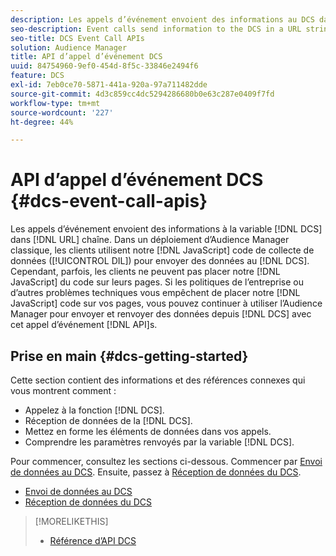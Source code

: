 ```yaml
---
description: Les appels d’événement envoient des informations au DCS dans une chaîne URL. Dans le cadre d’un déploiement d’Audience Manager standard, les clients utilisent notre code de collecte de données (DIL) JavaScript pour envoyer les données au DCS. Cependant, il arrive parfois que les clients ne puissent pas insérer notre code JavaScript sur leurs pages. Si les politiques de votre société ou d’autres problèmes techniques vous empêchent d’insérer notre code JavaScript sur vos pages, vous pouvez continuer à travailler avec Audience Manager pour envoyer et retourner des données du DCS avec ces API d’appels d’événement.
seo-description: Event calls send information to the DCS in a URL string. In a typical Audience Manager deployment, customers use our JavaScript data collection code (DIL) to send data to the DCS. However, sometimes customers cannot put our JavaScript code on their pages. If company policies or other technical issues prevent you from placing our JavaScript code on your pages, you can still work with Audience Manager to send and return data from DCS with these event call APIs.
seo-title: DCS Event Call APIs
solution: Audience Manager
title: API d’appel d’événement DCS
uuid: 84754960-9ef0-454d-8f5c-33846e2494f6
feature: DCS
exl-id: 7eb0ce70-5871-441a-920a-97a711482dde
source-git-commit: 4d3c859cc4dc5294286680b0e63c287e0409f7fd
workflow-type: tm+mt
source-wordcount: '227'
ht-degree: 44%

---
```


# API d’appel d’événement DCS {#dcs-event-call-apis}

Les appels d’événement envoient des informations à la variable [!DNL DCS] dans [!DNL URL] chaîne. Dans un déploiement d’Audience Manager classique, les clients utilisent notre [!DNL JavaScript] code de collecte de données ([!UICONTROL DIL]) pour envoyer des données au [!DNL DCS]. Cependant, parfois, les clients ne peuvent pas placer notre [!DNL JavaScript] du code sur leurs pages. Si les politiques de l’entreprise ou d’autres problèmes techniques vous empêchent de placer notre [!DNL JavaScript] code sur vos pages, vous pouvez continuer à utiliser l’Audience Manager pour envoyer et renvoyer des données depuis [!DNL DCS] avec cet appel d’événement [!DNL API]s.

## Prise en main {#dcs-getting-started}

Cette section contient des informations et des références connexes qui vous montrent comment :

* Appelez à la fonction [!DNL DCS].
* Réception de données de la [!DNL DCS].
* Mettez en forme les éléments de données dans vos appels.
* Comprendre les paramètres renvoyés par la variable [!DNL DCS].

Pour commencer, consultez les sections ci-dessous. Commencer par [Envoi de données au DCS](../../../api/dcs-intro/dcs-event-calls/dcs-url-send.md). Ensuite, passez à [Réception de données du DCS](../../../api/dcs-intro/dcs-event-calls/dcs-url-receive.md).

* [Envoi de données au DCS](dcs-url-send.md)
* [Réception de données du DCS](dcs-url-receive.md)

>[!MORELIKETHIS]
>
>* [Référence d’API DCS ](../../../api/dcs-intro/dcs-api-reference/dcs-api-methods.md)

